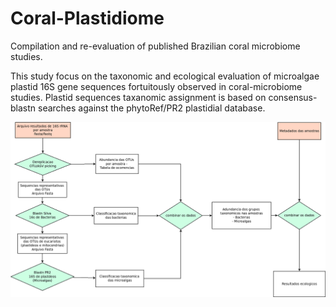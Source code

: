 # Coral-Plastidiome

Compilation and re-evaluation of published Brazilian coral microbiome studies. 

This study focus on the taxonomic and ecological evaluation of microalgae plastid 16S gene sequences fortuitously observed in coral-microbiome studies. Plastid sequences taxanomic assignment is based on consensus-blastn searches against the phytoRef/PR2 plastidial database.



<p align="center">
<img src="fluxoxograma_geral.33.png" width="700" alt="hi" class="inline"/>
</p>

